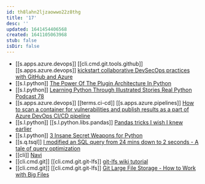 ```yaml
---
id: th8lahn2ljzaowwo22z8thg
title: '17'
desc: ''
updated: 1641454406568
created: 1641105063968
stub: false
isDir: false
---
```



- [[s.apps.azure.devops]] [[cli.cmd.git.tools.github]] [[s.apps.azure.devops]] [kickstart collaborative DevSecOps practices with GitHub and Azure](https://techcommunity.microsoft.com/t5/azure-developer-community-blog/kickstart-collaborative-devsecops-practices-with-github-and/ba-p/2357730)
- [[s.l.python]] [The Power Of The Plugin Architecture In Python](https://youtu.be/iCE1bDoit9Q)
- [[s.l.python]] [Learning Python Through Illustrated Stories Real Python Podcast 78](https://youtu.be/oMSk9t_eI9I)
- [[s.apps.azure.devops]] [[terms.ci-cd]] [[s.apps.azure.pipelines]] [How to scan a container for vulnerabilities and publish results as a part of Azure DevOps CI/CD pipeline](https://www.winopsdba.com/blog/azure-cloud-container-build-scan-publish.html)
- [[s.l.python]] [[s.l.python.libs.pandas]] [Pandas tricks I wish I knew earlier](https://preettheman.medium.com/pandas-tricks-i-wish-i-knew-earlier-b222f8d37f65)
- [[s.l.python]] [3 Insane Secret Weapons for Python](https://towardsdatascience.com/the-3-secret-weapons-that-changed-my-python-editor-forever-c99f7b2e0084)
- [[s.q.tsql]] [I modified an SQL query from 24 mins down to 2 seconds - A tale of query optimization](https://medium.com/swlh/i-modified-an-sql-query-from-24-mins-down-to-2-seconds-a-tale-of-query-optimization-bcf49d50174b)
- [[cli]] [Navi](https://github.com/denisidoro/navi)
- [[cli.cmd.git]] [[cli.cmd.git.git-lfs]] [git-lfs wiki tutorial](https://github.com/git-lfs/git-lfs/wiki/Tutorial)
- [[cli.cmd.git]] [[cli.cmd.git.git-lfs]] [Git Large File Storage - How to Work with Big Files](https://youtu.be/uLR1RNqJ1Mw)
